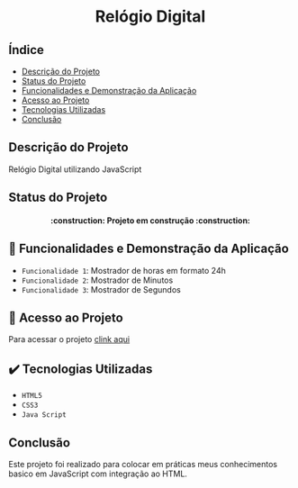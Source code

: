 <h1 align="center">Relógio Digital</h1>

## Índice 

* [Descrição do Projeto](#descrição-do-projeto)
* [Status do Projeto](#status-do-Projeto)
* [Funcionalidades e Demonstração da Aplicação](#funcionalidades-e-demonstração-da-aplicação)
* [Acesso ao Projeto](#acesso-ao-projeto)
* [Tecnologias Utilizadas](#tecnologias-utilizadas)
* [Conclusão](#conclusão)

## Descrição do Projeto
Relógio Digital utilizando JavaScript

## Status do Projeto

<h4 align="center"> 
    :construction:  Projeto em construção  :construction:
</h4>

## :hammer: Funcionalidades e Demonstração da Aplicação

- `Funcionalidade 1`: Mostrador de horas em formato 24h
- `Funcionalidade 2`: Mostrador de Minutos
- `Funcionalidade 3`: Mostrador de Segundos


## 📁 Acesso ao Projeto

Para acessar o projeto <a href="https://rafaelhipolitoo.github.io/relogio-digital/">clink aqui</a>

## ✔️ Tecnologias Utilizadas

- `HTML5`
- `CSS3`
- `Java Script`

## Conclusão 
Este projeto foi realizado para colocar em práticas meus conhecimentos basico em JavaScript com integração ao HTML.

